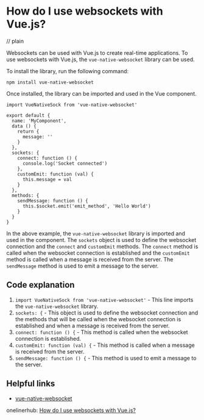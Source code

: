 # How do I use websockets with Vue.js?
// plain

Websockets can be used with Vue.js to create real-time applications. To use websockets with Vue.js, the `vue-native-websocket` library can be used.

To install the library, run the following command:
```
npm install vue-native-websocket
```

Once installed, the library can be imported and used in the Vue component.
```
import VueNativeSock from 'vue-native-websocket'

export default {
  name: 'MyComponent',
  data () {
    return {
      message: ''
    }
  },
  sockets: {
    connect: function () {
      console.log('Socket connected')
    },
    customEmit: function (val) {
      this.message = val
    }
  },
  methods: {
    sendMessage: function () {
      this.$socket.emit('emit_method', 'Hello World')
    }
  }
}
```
In the above example, the `vue-native-websocket` library is imported and used in the component. The `sockets` object is used to define the websocket connection and the `connect` and `customEmit` methods. The `connect` method is called when the websocket connection is established and the `customEmit` method is called when a message is received from the server. The `sendMessage` method is used to emit a message to the server.

## Code explanation


1. `import VueNativeSock from 'vue-native-websocket'` - This line imports the `vue-native-websocket` library.
2. `sockets: {` - This object is used to define the websocket connection and the methods that will be called when the websocket connection is established and when a message is received from the server.
3. `connect: function () {` - This method is called when the websocket connection is established.
4. `customEmit: function (val) {` - This method is called when a message is received from the server.
5. `sendMessage: function () {` - This method is used to emit a message to the server.

## Helpful links

- [vue-native-websocket](https://www.npmjs.com/package/vue-native-websocket)

onelinerhub: [How do I use websockets with Vue.js?](https://onelinerhub.com/vue.js/how-do-i-use-websockets-with-vue-js)